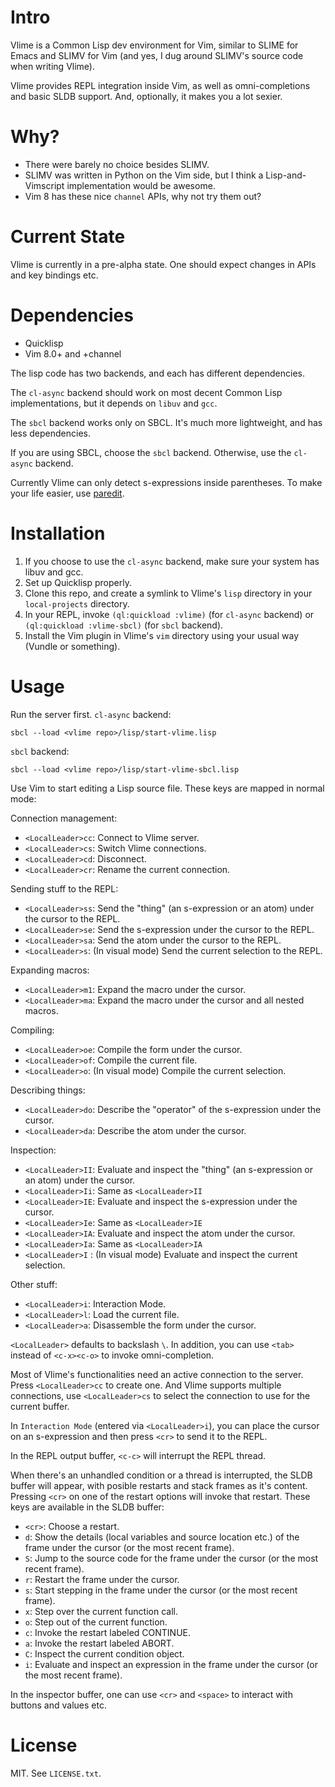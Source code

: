 Intro
=====

Vlime is a Common Lisp dev environment for Vim, similar to SLIME for Emacs and
SLIMV for Vim (and yes, I dug around SLIMV's source code when writing Vlime).

Vlime provides REPL integration inside Vim, as well as omni-completions and
basic SLDB support. And, optionally, it makes you a lot sexier.

Why?
====

* There were barely no choice besides SLIMV.
* SLIMV was written in Python on the Vim side, but I think a Lisp-and-Vimscript
  implementation would be awesome.
* Vim 8 has these nice `channel` APIs, why not try them out?

Current State
=============

Vlime is currently in a pre-alpha state. One should expect changes in APIs and
key bindings etc.

Dependencies
============

* Quicklisp
* Vim 8.0+ and +channel

The lisp code has two backends, and each has different dependencies.

The `cl-async` backend should work on most decent Common Lisp implementations,
but it depends on `libuv` and `gcc`.

The `sbcl` backend works only on SBCL. It's much more lightweight, and has
less dependencies.

If you are using SBCL, choose the `sbcl` backend. Otherwise, use the `cl-async`
backend.

Currently Vlime can only detect s-expressions inside parentheses. To make your
life easier, use [paredit](https://github.com/kovisoft/paredit).

Installation
============

1. If you choose to use the `cl-async` backend, make sure your system has
   libuv and gcc.
2. Set up Quicklisp properly.
3. Clone this repo, and create a symlink to Vlime's `lisp` directory in your
   `local-projects` directory.
4. In your REPL, invoke `(ql:quickload :vlime)` (for `cl-async` backend) or
   `(ql:quickload :vlime-sbcl)` (for `sbcl` backend).
5. Install the Vim plugin in Vlime's `vim` directory using your usual way
   (Vundle or something).

Usage
=====

Run the server first. `cl-async` backend:

    sbcl --load <vlime repo>/lisp/start-vlime.lisp

`sbcl` backend:

    sbcl --load <vlime repo>/lisp/start-vlime-sbcl.lisp

Use Vim to start editing a Lisp source file. These keys are mapped in normal mode:

Connection management:

* `<LocalLeader>cc`: Connect to Vlime server.
* `<LocalLeader>cs`: Switch Vlime connections.
* `<LocalLeader>cd`: Disconnect.
* `<LocalLeader>cr`: Rename the current connection.

Sending stuff to the REPL:

* `<LocalLeader>ss`: Send the "thing" (an s-expression or an atom) under the cursor to the REPL.
* `<LocalLeader>se`: Send the s-expression under the cursor to the REPL.
* `<LocalLeader>sa`: Send the atom under the cursor to the REPL.
* `<LocalLeader>s`: (In visual mode) Send the current selection to the REPL.

Expanding macros:

* `<LocalLeader>m1`: Expand the macro under the cursor.
* `<LocalLeader>ma`: Expand the macro under the cursor and all nested macros.

Compiling:

* `<LocalLeader>oe`: Compile the form under the cursor.
* `<LocalLeader>of`: Compile the current file.
* `<LocalLeader>o`: (In visual mode) Compile the current selection.

Describing things:

* `<LocalLeader>do`: Describe the "operator" of the s-expression under the cursor.
* `<LocalLeader>da`: Describe the atom under the cursor.

Inspection:

* `<LocalLeader>II`: Evaluate and inspect the "thing" (an s-expression or an atom) under the cursor.
* `<LocalLeader>Ii`: Same as `<LocalLeader>II`
* `<LocalLeader>IE`: Evaluate and inspect the s-expression under the cursor.
* `<LocalLeader>Ie`: Same as `<LocalLeader>IE`
* `<LocalLeader>IA`: Evaluate and inspect the atom under the cursor.
* `<LocalLeader>Ia`: Same as `<LocalLeader>IA`
* `<LocalLeader>I` : (In visual mode) Evaluate and inspect the current selection.

Other stuff:

* `<LocalLeader>i`: Interaction Mode.
* `<LocalLeader>l`: Load the current file.
* `<LocalLeader>a`: Disassemble the form under the cursor.

`<LocalLeader>` defaults to backslash `\`. In addition, you can use `<tab>`
instead of `<c-x><c-o>` to invoke omni-completion.

Most of Vlime's functionalities need an active connection to the server. Press
`<LocalLeader>cc` to create one. And Vlime supports multiple connections, use
`<LocalLeader>cs` to select the connection to use for the current buffer.

In `Interaction Mode` (entered via `<LocalLeader>i`), you can place the cursor
on an s-expression and then press `<cr>` to send it to the REPL.

In the REPL output buffer, `<c-c>` will interrupt the REPL thread.

When there's an unhandled condition or a thread is interrupted, the SLDB
buffer will appear, with posible restarts and stack frames as it's content.
Pressing `<cr>` on one of the restart options will invoke that restart. These
keys are available in the SLDB buffer:

* `<cr>`: Choose a restart.
* `d`: Show the details (local variables and source location etc.) of the
       frame under the cursor (or the most recent frame).
* `S`: Jump to the source code for the frame under the cursor (or the most recent frame).
* `r`: Restart the frame under the cursor.
* `s`: Start stepping in the frame under the cursor (or the most recent frame).
* `x`: Step over the current function call.
* `o`: Step out of the current function.
* `c`: Invoke the restart labeled CONTINUE.
* `a`: Invoke the restart labeled ABORT.
* `C`: Inspect the current condition object.
* `i`: Evaluate and inspect an expression in the frame under the cursor (or
       the most recent frame).

In the inspector buffer, one can use `<cr>` and `<space>` to interact with
buttons and values etc.

License
=======

MIT. See `LICENSE.txt`.
